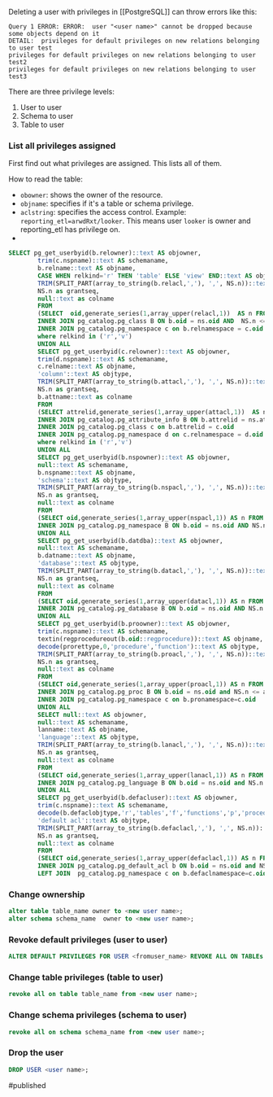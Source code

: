 Deleting a user with privileges in [[PostgreSQL]] can throw errors like this:
```
Query 1 ERROR: ERROR:  user "<user name>" cannot be dropped because some objects depend on it
DETAIL:  privileges for default privileges on new relations belonging to user test
privileges for default privileges on new relations belonging to user test2
privileges for default privileges on new relations belonging to user test3
```

There are three privilege levels:
1. User to user 
2. Schema to user 
3. Table to user

### List all privileges assigned
First find out what privileges are assigned. This lists all of them.

How to read the table:
* `obowner`: shows the owner of the resource.
* `objname`: specifies if it's a table or schema privilege.
*  `aclstring`:   specifies the access control.  Example: `reporting_etl=arwdRxt/looker`. This means user `looker` is owner and reporting_etl has privilege on.
*  
```sql
SELECT pg_get_userbyid(b.relowner)::text AS objowner, 
		trim(c.nspname)::text AS schemaname,  
		b.relname::text AS objname,
		CASE WHEN relkind='r' THEN 'table' ELSE 'view' END::text AS objtype, 
		TRIM(SPLIT_PART(array_to_string(b.relacl,','), ',', NS.n))::text AS aclstring, 
		NS.n as grantseq,
		null::text as colname
		FROM 
		(SELECT  oid,generate_series(1,array_upper(relacl,1))  AS n FROM pg_catalog.pg_class) NS
		INNER JOIN pg_catalog.pg_class B ON b.oid = ns.oid AND  NS.n <= array_upper(b.relacl,1)
		INNER JOIN pg_catalog.pg_namespace c on b.relnamespace = c.oid
		where relkind in ('r','v')
		UNION ALL
		SELECT pg_get_userbyid(c.relowner)::text AS objowner, 
		trim(d.nspname)::text AS schemaname,  
		c.relname::text AS objname,
		'column'::text AS objtype, 
		TRIM(SPLIT_PART(array_to_string(b.attacl,','), ',', NS.n))::text AS aclstring, 
		NS.n as grantseq,
		b.attname::text as colname
		FROM 
		(SELECT attrelid,generate_series(1,array_upper(attacl,1))  AS n FROM pg_catalog.pg_attribute_info) NS
		INNER JOIN pg_catalog.pg_attribute_info B ON b.attrelid = ns.attrelid AND  NS.n <= array_upper(b.attacl,1)
		INNER JOIN pg_catalog.pg_class c on b.attrelid = c.oid
		INNER JOIN pg_catalog.pg_namespace d on c.relnamespace = d.oid
		where relkind in ('r','v')
		UNION ALL
		SELECT pg_get_userbyid(b.nspowner)::text AS objowner,
		null::text AS schemaname,
		b.nspname::text AS objname,
		'schema'::text AS objtype,
		TRIM(SPLIT_PART(array_to_string(b.nspacl,','), ',', NS.n))::text AS aclstring,
		NS.n as grantseq,
		null::text as colname
		FROM 
		(SELECT oid,generate_series(1,array_upper(nspacl,1)) AS n FROM pg_catalog.pg_namespace) NS
		INNER JOIN pg_catalog.pg_namespace B ON b.oid = ns.oid AND NS.n <= array_upper(b.nspacl,1)
		UNION ALL
		SELECT pg_get_userbyid(b.datdba)::text AS objowner,
		null::text AS schemaname,
		b.datname::text AS objname,
		'database'::text AS objtype,
		TRIM(SPLIT_PART(array_to_string(b.datacl,','), ',', NS.n))::text AS aclstring,
		NS.n as grantseq,
		null::text as colname
		FROM 
		(SELECT oid,generate_series(1,array_upper(datacl,1)) AS n FROM pg_catalog.pg_database) NS
		INNER JOIN pg_catalog.pg_database B ON b.oid = ns.oid AND NS.n <= array_upper(b.datacl,1) 
		UNION ALL
		SELECT pg_get_userbyid(b.proowner)::text AS objowner,
		trim(c.nspname)::text AS schemaname, 
		textin(regprocedureout(b.oid::regprocedure))::text AS objname,
		decode(prorettype,0,'procedure','function')::text AS objtype,
		TRIM(SPLIT_PART(array_to_string(b.proacl,','), ',', NS.n))::text AS aclstring,
		NS.n as grantseq,
		null::text as colname  
		FROM 
		(SELECT oid,generate_series(1,array_upper(proacl,1)) AS n FROM pg_catalog.pg_proc) NS
		INNER JOIN pg_catalog.pg_proc B ON b.oid = ns.oid and NS.n <= array_upper(b.proacl,1)
		INNER JOIN pg_catalog.pg_namespace c on b.pronamespace=c.oid 
		UNION ALL
		SELECT null::text AS objowner,
		null::text AS schemaname,
		lanname::text AS objname,
		'language'::text AS objtype,
		TRIM(SPLIT_PART(array_to_string(b.lanacl,','), ',', NS.n))::text AS aclstring,
		NS.n as grantseq, 
		null::text as colname
		FROM 
		(SELECT oid,generate_series(1,array_upper(lanacl,1)) AS n FROM pg_catalog.pg_language) NS
		INNER JOIN pg_catalog.pg_language B ON b.oid = ns.oid and NS.n <= array_upper(b.lanacl,1)
		UNION ALL
		SELECT pg_get_userbyid(b.defacluser)::text AS objowner,
		trim(c.nspname)::text AS schemaname,
		decode(b.defaclobjtype,'r','tables','f','functions','p','procedures')::text AS objname,
		'default acl'::text AS objtype,
		TRIM(SPLIT_PART(array_to_string(b.defaclacl,','), ',', NS.n))::text AS aclstring,
		NS.n as grantseq, 
		null::text as colname
		FROM 
		(SELECT oid,generate_series(1,array_upper(defaclacl,1)) AS n FROM pg_catalog.pg_default_acl) NS
		INNER JOIN pg_catalog.pg_default_acl b ON b.oid = ns.oid and NS.n <= array_upper(b.defaclacl,1) 
		LEFT JOIN  pg_catalog.pg_namespace c on b.defaclnamespace=c.oid
```

### Change ownership 
```sql
alter table table_name owner to <new user name>;
alter schema schema_name  owner to <new user name>;
```

### Revoke default privileges (user to user)
```sql
ALTER DEFAULT PRIVILEGES FOR USER <fromuser_name> REVOKE ALL ON TABLEs FROM <user_tobe_removed>;
```

### Change table privileges (table to user)
```sql
revoke all on table table_name from <new user name>;
```

### Change schema privileges (schema to user)
```sql
revoke all on schema schema_name from <new user name>;
```

### Drop the user
```sql
DROP USER <user name>;
```

#published
